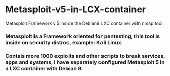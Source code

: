 # Metasploit-v5-in-LCX-container
Metasploit Framework v.5 inside the Debian9 LXC container with nmap tool.

### Metasploit is a Framework oriented for pentesting, this tool is inside on security distros, example: Kali Linux.
### Contais more 1000 exploits and other scripts to break services, apps and systems, i have separately configured Metasploit 5 in a LXC container with Debian 9.


